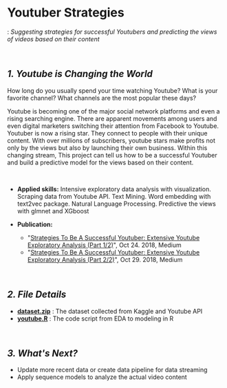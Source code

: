# Youtuber Strategies 
: *Suggesting strategies for successful Youtubers and predicting the views of videos based on their content*

<br>

## ***1. Youtube is Changing the World***
How long do you usually spend your time watching Youtube? What is your favorite channel? What channels are the most popular these days? 

Youtube is becoming one of the major social network platforms and even a rising searching engine. There are apparent movements among users and even digital marketers switching their attention from Facebook to Youtube. Youtuber is now a rising star. They connect to people with their unique content. With over millions of subscribers, youtube stars make profits not only by the views but also by launching their own business. Within this changing stream, This project can tell us how to be a successful Youtuber and build a predictive model for the views based on their content.

<br>

* **Applied skills:** Intensive exploratory data analysis with visualization. Scraping data from Youtube API. Text Mining. Word embedding with text2vec package. Natural Language Processing. Predictive the views with glmnet and XGboost

* **Publication:** 
   * "[Strategies To Be A Successful Youtuber: Extensive Youtube Exploratory Analysis (Part 1/2)](https://towardsdatascience.com/strategies-to-be-a-successful-youtuber-extensive-youtube-exploratory-analysis-part-1-2-40eee29554e6)", Oct 24. 2018, Medium
   * "[Strategies To Be A Successful Youtuber: Extensive Youtube Exploratory Analysis (Part 2/2)](https://towardsdatascience.com/strategies-to-be-a-successful-youtuber-extensive-youtube-exploratory-analysis-part-2-2-6862cd4f40be)", Oct 29. 2018, Medium

<br>

## ***2. File Details***
- **[dataset.zip](https://github.com/jjone36/Youtube/blob/master/dataset.zip)** : The dataset collected from Kaggle and Youtube API 
- **[youtube.R](https://github.com/jjone36/Youtube/blob/master/youtube.R)** : The code script from EDA to modeling in R

<br>

## ***3. What's Next?***
- Update more recent data or create data pipeline for data streaming
- Apply sequence models to analyze the actual video content  
